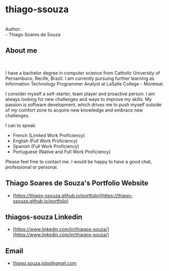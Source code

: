 # thiago-ssouza
<br/>
Author:
<br/>
- Thiago Soares de Souza
<br/>

## About me
<br/>

I have a bachelor degree in computer science from Catholic University of Pernambuco, Recife, Brazil. I am currently pursuing further learning as Information Technology Programmer Analyst at LaSalle College - Montreal.

I consider myself a self-starter, team player and proactive person. I am always looking for new challenges and ways to improve my skills. My passion is software development, which drives me to push myself outside of my comfort zone to acquire new knowledge and embrace new challenges.

I can to speak:

- French (Limited Work Proficiency)
- English (Full Work Proficiency)
- Spanish (Full Work Proficiency)
- Portuguese (Native and Full Work Proficiency)

Please feel free to contact me. I would be happy to have a good chat, professional or personal.
<br/>
## Thiago Soares de Souza's Portfolio Website
- [https://thiago-ssouza.github.io/portfolio](https://thiago-ssouza.github.io/portfolio)

## thiagos-souza Linkedin
- [https://www.linkedin.com/in/thiagos-souza/](https://www.linkedin.com/in/thiagos-souza/)

## Email
- thiago.souza.jobs@gmail.com
